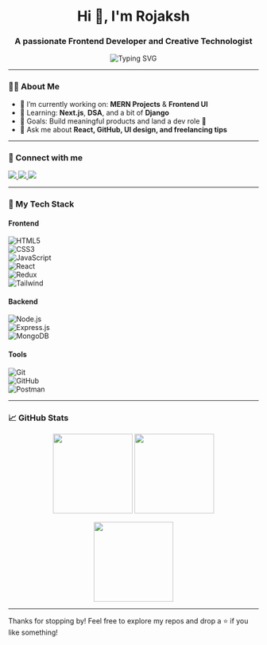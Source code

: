 <h1 align="center">Hi 👋, I'm Rojaksh</h1>
<h3 align="center">A passionate Frontend Developer and Creative Technologist</h3>

<p align="center">
  <img src="https://readme-typing-svg.herokuapp.com?font=Fira+Code&size=24&pause=1000&color=F77737&center=true&vCenter=true&width=440&lines=Frontend+Web+Developer;MERN+Stack+Explorer;DSA+Practitioner;Creative+Builder+at+Heart" alt="Typing SVG" />
</p>

---

### 🧑‍💻 About Me

- 🔭 I’m currently working on: **MERN Projects** & **Frontend UI**
- 🌱 Learning: **Next.js**, **DSA**, and a bit of **Django**
- 🎯 Goals: Build meaningful products and land a dev role  🎉
- 💬 Ask me about **React, GitHub, UI design, and freelancing tips**

---

### 🔗 Connect with me

<p align="left">
  <a href="mailto:rojakshsharma987@gmail.com">
    <img src="https://img.shields.io/badge/Email-D14836?style=for-the-badge&logo=gmail&logoColor=white"/>
  </a>
  
  <a href="https://www.linkedin.com/in/rojaksh-sharma-54a128231/">
    <img src="https://img.shields.io/badge/LinkedIn-blue?style=for-the-badge&logo=linkedin&logoColor=white" />
  </a>
  
  <a href="https://leetcode.com/u/rojaksh21/">
    <img src="https://img.shields.io/badge/LeetCode-FFA116?style=for-the-badge&logo=leetcode&logoColor=black" />
  </a>
</p>


---

### 🚀 My Tech Stack

#### Frontend  
![HTML5](https://img.shields.io/badge/HTML5-E34F26?style=flat-square&logo=html5&logoColor=white)  
![CSS3](https://img.shields.io/badge/CSS3-1572B6?style=flat-square&logo=css3&logoColor=white)  
![JavaScript](https://img.shields.io/badge/JavaScript-F7DF1E?style=flat-square&logo=javascript&logoColor=black)  
![React](https://img.shields.io/badge/React-20232A?style=flat-square&logo=react&logoColor=61DAFB)  
![Redux](https://img.shields.io/badge/Redux-593D88?style=flat-square&logo=redux&logoColor=white)  
![Tailwind](https://img.shields.io/badge/TailwindCSS-38B2AC?style=flat-square&logo=tailwind-css&logoColor=white)

#### Backend  
![Node.js](https://img.shields.io/badge/Node.js-339933?style=flat-square&logo=node.js&logoColor=white)  
![Express.js](https://img.shields.io/badge/Express.js-000000?style=flat-square&logo=express&logoColor=white)  
![MongoDB](https://img.shields.io/badge/MongoDB-4EA94B?style=flat-square&logo=mongodb&logoColor=white)

#### Tools  
![Git](https://img.shields.io/badge/Git-F05032?style=flat-square&logo=git&logoColor=white)  
![GitHub](https://img.shields.io/badge/GitHub-181717?style=flat-square&logo=github&logoColor=white)  
![Postman](https://img.shields.io/badge/Postman-FF6C37?style=flat-square&logo=postman&logoColor=white)

---

### 📈 GitHub Stats

<p align="center">
  <img src="https://github-readme-stats.vercel.app/api?username=rojaksh&show_icons=true&theme=tokyonight" height="160"/>
  <img src="https://github-readme-streak-stats.herokuapp.com/?user=rojaksh&theme=tokyonight" height="160"/>
</p>

<p align="center">
  <img src="https://github-readme-stats.vercel.app/api/top-langs/?username=rojaksh&layout=compact&theme=tokyonight" height="160"/>
</p>

---


Thanks for stopping by! Feel free to explore my repos and drop a ⭐ if you like something!
